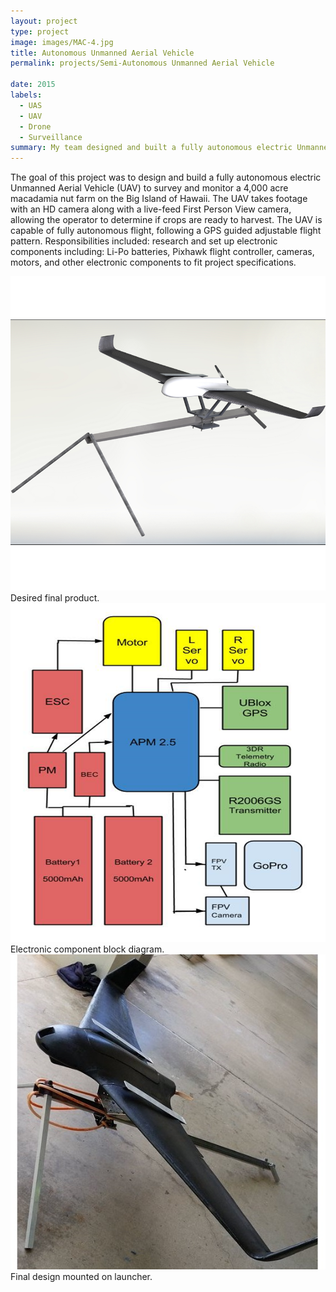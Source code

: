 ```yaml
---
layout: project
type: project
image: images/MAC-4.jpg
title: Autonomous Unmanned Aerial Vehicle
permalink: projects/Semi-Autonomous Unmanned Aerial Vehicle

date: 2015
labels:
  - UAS
  - UAV
  - Drone
  - Surveillance 
summary: My team designed and built a fully autonomous electric Unmanned Aerial Vehicle (UAV) to survey and monitor a 4,000 acre macadamia nut farm on the Big Island of Hawaii. 
---
```


   The goal of this project was to design and build a fully autonomous electric Unmanned Aerial Vehicle (UAV) to survey and monitor a 4,000 acre macadamia nut farm on the Big Island of Hawaii. The UAV takes footage with an HD camera along with a live-feed First Person View camera, allowing the operator to determine if crops are ready to harvest. The UAV is capable of fully autonomous flight, following a GPS guided adjustable flight pattern. Responsibilities included: research and set up electronic components including: Li-Po batteries, Pixhawk flight controller, cameras, motors, and other electronic components to fit project specifications.
   
<img class="ui image" src="../images/MAC-1.png">
Desired final product. 
<img class="ui image" src="../images/MAC-2.png"> 
Electronic component block diagram. 
<img class="ui image" src="../images/MAC-4.jpg">
Final design mounted on launcher. 





